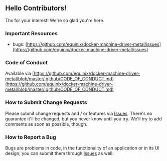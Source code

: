 ## Hello Contributors!
  Thx for your interest! We're so glad you're here. 

### Important Resources
  - bugs: [https://github.com/equinix/docker-machine-driver-metal/issues](https://github.com/equinix/docker-machine-driver-metal/issues)

### Code of Conduct
Available via [https://github.com/equinix/docker-machine-driver-metal/blob/master/.github/CODE_OF_CONDUCT.md](https://github.com/equinix/docker-machine-driver-metal/blob/master/.github/CODE_OF_CONDUCT.md)

### How to Submit Change Requests
Please submit change requests and / or features via [Issues](https://github.com/equinix/docker-machine-driver-metal/issues). There's no guarantee it'll be changed, but you never know until you try. We'll try to add comments as soon as possible, though.

### How to Report a Bug
Bugs are problems in code, in the functionality of an application or in its UI design; you can submit them through [Issues](https://github.com/equinix/docker-machine-driver-metal/issues) as well.
